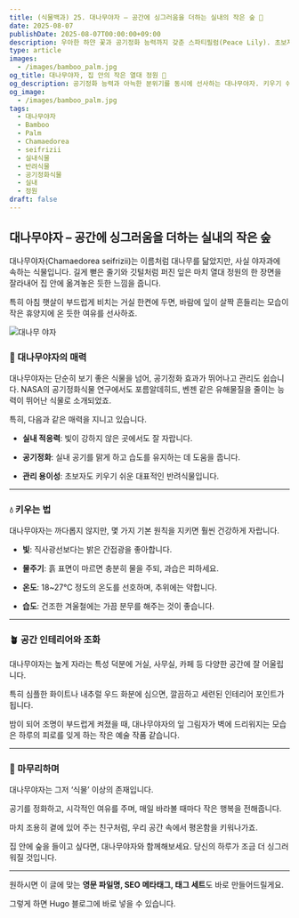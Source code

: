 ```yaml
---
title: (식물백과) 25. 대나무야자 – 공간에 싱그러움을 더하는 실내의 작은 숲 🌿
date: 2025-08-07
publishDate: 2025-08-07T00:00:00+09:00
description: 우아한 하얀 꽃과 공기정화 능력까지 갖춘 스파티필럼(Peace Lily). 초보자도 키우기 쉬운 반려식물로, 실내 분위기를 차분하게 바꾸어주는 자연의 선물을 소개합니다.
type: article
images:
  - /images/bamboo_palm.jpg
og_title: 대나무야자, 집 안의 작은 열대 정원 🌿
og_description: 공기정화 능력과 아늑한 분위기를 동시에 선사하는 대나무야자. 키우기 쉬운 방법부터 인테리어 활용까지, 반려식물의 매력을 알아보세요.
og_image:
  - /images/bamboo_palm.jpg
tags:
  - 대나무야자
  - Bamboo
  - Palm
  - Chamaedorea
  - seifrizii
  - 실내식물
  - 반려식물
  - 공기정화식물
  - 실내
  - 정원
draft: false
---
```


## 대나무야자 – 공간에 싱그러움을 더하는 실내의 작은 숲

  
대나무야자(Chamaedorea seifrizii)는 이름처럼 대나무를 닮았지만, 사실 야자과에 속하는 식물입니다. 길게 뻗은 줄기와 깃털처럼 퍼진 잎은 마치 열대 정원의 한 장면을 잘라내어 집 안에 옮겨놓은 듯한 느낌을 줍니다.

특히 아침 햇살이 부드럽게 비치는 거실 한켠에 두면, 바람에 잎이 살짝 흔들리는 모습이 작은 휴양지에 온 듯한 여유를 선사하죠.

![대나무 야자](/images/bamboo_palm.jpg) 

### 🌱 대나무야자의 매력

  

대나무야자는 단순히 보기 좋은 식물을 넘어, 공기정화 효과가 뛰어나고 관리도 쉽습니다. NASA의 공기정화식물 연구에서도 포름알데히드, 벤젠 같은 유해물질을 줄이는 능력이 뛰어난 식물로 소개되었죠.

특히, 다음과 같은 매력을 지니고 있습니다.

- **실내 적응력**: 빛이 강하지 않은 곳에서도 잘 자랍니다.
    
- **공기정화**: 실내 공기를 맑게 하고 습도를 유지하는 데 도움을 줍니다.
    
- **관리 용이성**: 초보자도 키우기 쉬운 대표적인 반려식물입니다.
    

---

### 💧 키우는 법

  

대나무야자는 까다롭지 않지만, 몇 가지 기본 원칙을 지키면 훨씬 건강하게 자랍니다.

- **빛**: 직사광선보다는 밝은 간접광을 좋아합니다.
    
- **물주기**: 흙 표면이 마르면 충분히 물을 주되, 과습은 피하세요.
    
- **온도**: 18~27℃ 정도의 온도를 선호하며, 추위에는 약합니다.
    
- **습도**: 건조한 겨울철에는 가끔 분무를 해주는 것이 좋습니다.
    

---

### 🪴 공간 인테리어와 조화

  

대나무야자는 높게 자라는 특성 덕분에 거실, 사무실, 카페 등 다양한 공간에 잘 어울립니다.

특히 심플한 화이트나 내추럴 우드 화분에 심으면, 깔끔하고 세련된 인테리어 포인트가 됩니다.

밤이 되어 조명이 부드럽게 켜졌을 때, 대나무야자의 잎 그림자가 벽에 드리워지는 모습은 하루의 피로를 잊게 하는 작은 예술 작품 같습니다.

---

### 🌿 마무리하며

  

대나무야자는 그저 ‘식물’ 이상의 존재입니다.

공기를 정화하고, 시각적인 여유를 주며, 매일 바라볼 때마다 작은 행복을 전해줍니다.

마치 조용히 곁에 있어 주는 친구처럼, 우리 공간 속에서 평온함을 키워나가죠.

집 안에 숲을 들이고 싶다면, 대나무야자와 함께해보세요. 당신의 하루가 조금 더 싱그러워질 것입니다.

---

원하시면 이 글에 맞는 **영문 파일명, SEO 메타태그, 태그 세트**도 바로 만들어드릴게요.

그렇게 하면 Hugo 블로그에 바로 넣을 수 있습니다.